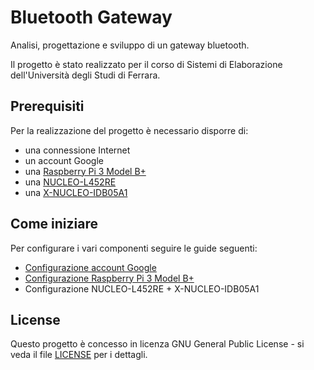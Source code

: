# Bluetooth Gateway

Analisi, progettazione e sviluppo di un gateway bluetooth.

Il progetto è stato realizzato per il corso di Sistemi di Elaborazione dell'Università degli Studi di Ferrara.

## Prerequisiti

Per la realizzazione del progetto è necessario disporre di:
* una connessione Internet
* un account Google
* una [Raspberry Pi 3 Model B+](https://www.raspberrypi.org/products/raspberry-pi-3-model-b-plus/)
* una [NUCLEO-L452RE](https://www.st.com/en/evaluation-tools/nucleo-l452re.html)
* una [X-NUCLEO-IDB05A1](https://www.st.com/en/ecosystems/x-nucleo-idb05a1.html)

## Come iniziare

Per configurare i vari componenti seguire le guide seguenti:
* [Configurazione account Google](Doc/Configurazione-account-Google.md)
* [Configurazione Raspberry Pi 3 Model B+](Doc/Configurazione-Raspberry-Pi.md)
* Configurazione NUCLEO-L452RE + X-NUCLEO-IDB05A1

## License

Questo progetto è concesso in licenza GNU General Public License - si veda il file [LICENSE](LICENSE) per i dettagli.